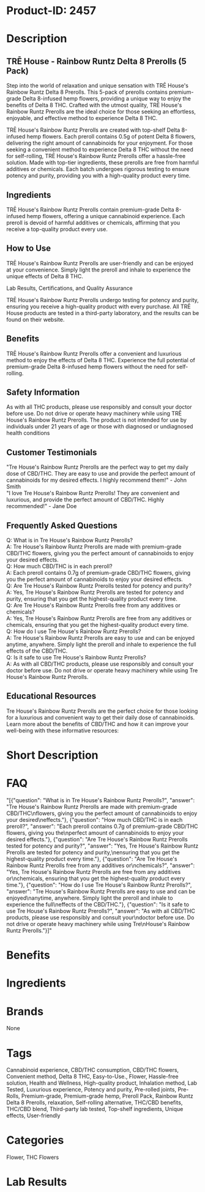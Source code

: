# Product-ID: 2457

# Description

<h2>TRĒ House - Rainbow Runtz Delta 8 Prerolls (5 Pack)</h2>
<p>Step into the world of relaxation and unique sensation with TRĒ House's Rainbow Runtz Delta 8 Prerolls. This 5-pack of prerolls contains premium-grade Delta 8-infused hemp flowers, providing a unique way to enjoy the benefits of Delta 8 THC. Crafted with the utmost quality, TRĒ House's Rainbow Runtz Prerolls are the ideal choice for those seeking an effortless, enjoyable, and effective method to experience Delta 8 THC.</p>
<p>TRĒ House's Rainbow Runtz Prerolls are created with top-shelf Delta 8-infused hemp flowers. Each preroll contains 0.5g of potent Delta 8 flowers, delivering the right amount of cannabinoids for your enjoyment. For those seeking a convenient method to experience Delta 8 THC without the need for self-rolling, TRĒ House's Rainbow Runtz Prerolls offer a hassle-free solution. Made with top-tier ingredients, these prerolls are free from harmful additives or chemicals. Each batch undergoes rigorous testing to ensure potency and purity, providing you with a high-quality product every time.</p>
<h2>Ingredients</h2>
<p>TRĒ House's Rainbow Runtz Prerolls contain premium-grade Delta 8-infused hemp flowers, offering a unique cannabinoid experience. Each preroll is devoid of harmful additives or chemicals, affirming that you receive a top-quality product every use.</p>
<h2>How to Use</h2>
<p>TRĒ House's Rainbow Runtz Prerolls are user-friendly and can be enjoyed at your convenience. Simply light the preroll and inhale to experience the unique effects of Delta 8 THC.</p>
<p>Lab Results, Certifications, and Quality Assurance</p>
<p>TRĒ House's Rainbow Runtz Prerolls undergo testing for potency and purity, ensuring you receive a high-quality product with every purchase. All TRĒ House products are tested in a third-party laboratory, and the results can be found on their website.</p>
<h2>Benefits</h2>
<p>TRĒ House's Rainbow Runtz Prerolls offer a convenient and luxurious method to enjoy the effects of Delta 8 THC. Experience the full potential of premium-grade Delta 8-infused hemp flowers without the need for self-rolling.</p>
<h2>Safety Information</h2>
<p>As with all THC products, please use responsibly and consult your doctor before use. Do not drive or operate heavy machinery while using TRĒ House's Rainbow Runtz Prerolls. The product is not intended for use by individuals under 21 years of age or those with diagnosed or undiagnosed health conditions</p>
<h2>Customer Testimonials</h2>
<p>"Tre House's Rainbow Runtz Prerolls are the perfect way to get my daily dose of CBD/THC. They are easy to use and provide the perfect amount of cannabinoids for my desired effects. I highly recommend them!" - John Smith<br />
"I love Tre House's Rainbow Runtz Prerolls! They are convenient and luxurious, and provide the perfect amount of CBD/THC. Highly recommended!" - Jane Doe</p>
<h2>Frequently Asked Questions</h2>
<p>Q: What is in Tre House's Rainbow Runtz Prerolls?<br />
A: Tre House's Rainbow Runtz Prerolls are made with premium-grade CBD/THC flowers, giving you the perfect amount of cannabinoids to enjoy your desired effects.<br />
Q: How much CBD/THC is in each preroll?<br />
A: Each preroll contains 0.7g of premium-grade CBD/THC flowers, giving you the perfect amount of cannabinoids to enjoy your desired effects.<br />
Q: Are Tre House's Rainbow Runtz Prerolls tested for potency and purity?<br />
A: Yes, Tre House's Rainbow Runtz Prerolls are tested for potency and purity, ensuring that you get the highest-quality product every time.<br />
Q: Are Tre House's Rainbow Runtz Prerolls free from any additives or chemicals?<br />
A: Yes, Tre House's Rainbow Runtz Prerolls are free from any additives or chemicals, ensuring that you get the highest-quality product every time.<br />
Q: How do I use Tre House's Rainbow Runtz Prerolls?<br />
A: Tre House's Rainbow Runtz Prerolls are easy to use and can be enjoyed anytime, anywhere. Simply light the preroll and inhale to experience the full effects of the CBD/THC.<br />
Q: Is it safe to use Tre House's Rainbow Runtz Prerolls?<br />
A: As with all CBD/THC products, please use responsibly and consult your doctor before use. Do not drive or operate heavy machinery while using Tre House's Rainbow Runtz Prerolls.</p>
<h2>Educational Resources</h2>
<p>Tre House's Rainbow Runtz Prerolls are the perfect choice for those looking for a luxurious and convenient way to get their daily dose of cannabinoids. Learn more about the benefits of CBD/THC and how it can improve your well-being with these informative resources:</p>


# Short Description



# FAQ
"[{\"question\": \"What is in Tre House's Rainbow Runtz Prerolls?\", \"answer\": \"Tre House's Rainbow Runtz Prerolls are made with premium-grade CBD/THC\\nflowers, giving you the perfect amount of cannabinoids to enjoy your desired\\neffects.\"}, {\"question\": \"How much CBD/THC is in each preroll?\", \"answer\": \"Each preroll contains 0.7g of premium-grade CBD/THC flowers, giving you the\\nperfect amount of cannabinoids to enjoy your desired effects.\"}, {\"question\": \"Are Tre House's Rainbow Runtz Prerolls tested for potency and purity?\", \"answer\": \"Yes, Tre House's Rainbow Runtz Prerolls are tested for potency and purity,\\nensuring that you get the highest-quality product every time.\"}, {\"question\": \"Are Tre House's Rainbow Runtz Prerolls free from any additives or\\nchemicals?\", \"answer\": \"Yes, Tre House's Rainbow Runtz Prerolls are free from any additives or\\nchemicals, ensuring that you get the highest-quality product every time.\"}, {\"question\": \"How do I use Tre House's Rainbow Runtz Prerolls?\", \"answer\": \"Tre House's Rainbow Runtz Prerolls are easy to use and can be enjoyed\\nanytime, anywhere. Simply light the preroll and inhale to experience the full\\neffects of the CBD/THC.\"}, {\"question\": \"Is it safe to use Tre House's Rainbow Runtz Prerolls?\", \"answer\": \"As with all CBD/THC products, please use responsibly and consult your\\ndoctor before use. Do not drive or operate heavy machinery while using Tre\\nHouse's Rainbow Runtz Prerolls.\"}]"

# Benefits



# Ingredients



# Brands

None

# Tags

Cannabinoid experience, CBD/THC consumption, CBD/THC flowers, Convenient method, Delta 8 THC, Easy-to-Use., Flower, Hassle-free solution, Health and Wellness, High-quality product, Inhalation method, Lab Tested, Luxurious experience, Potency and purity, Pre-rolled joints, Pre-Rolls, Premium-grade, Premium-grade hemp, Preroll Pack, Rainbow Runtz Delta 8 Prerolls, relaxation, Self-rolling alternative, THC/CBD benefits, THC/CBD blend, Third-party lab tested, Top-shelf ingredients, Unique effects, User-friendly

# Categories

Flower, THC Flowers

# Lab Results
